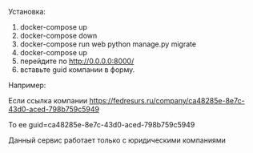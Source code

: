 Установка:
1. docker-compose up
2. docker-compose down
3. docker-compose run web python manage.py migrate
4. docker-compose up
5. перейдите по http://0.0.0.0:8000/
6. вставьте guid компании в форму.


Например:


Если ссылка компании https://fedresurs.ru/company/ca48285e-8e7c-43d0-aced-798b759c5949


То ее guid=ca48285e-8e7c-43d0-aced-798b759c5949


Данный сервис работает только с юридическими компаниями
